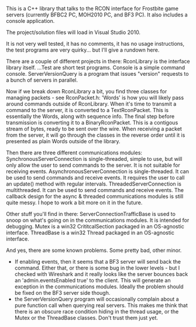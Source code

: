 
This is a C++ library that talks to the RCON interface for Frostbite game servers (currently BFBC2 PC, MOH2010 PC, and BF3 PC).
It also includes a console application.

The project/solution files will load in Visual Studio 2010.

It is not very well tested, it has no comments, it has no usage instructions, the test programs are very quirky... but I'll give a rundown here.

There are a couple of different projects in there:
RconLibrary is the interface library itself.
...Test are short test programs.
Console is a simple command console.
ServerVersionQuery is a program that issues "version" requests to a bunch of servers in parallel.

Now if we break down RconLibrary a bit, you find three classes for managing packets - see RconPacket.h:
'Words' is how you will likely pass around commands outside of RconLibrary.
When it's time to transmit a command to the server, it is converted to a TextRconPacket. This is essentially the Words, along with sequence info.
The final step before transmission is converting it to a BinaryRconPacket. This is a contigous stream of bytes, ready to be sent over the wire.
When receiving a packet from the server, it will go through the classes in the reverse order until it is presented as plain Words outside of the library.

Then there are three different communications modules:
SynchronousServerConnection is single-threaded, simple to use, but will only allow the user to send commands to the server. It is not suitable for receiving events.
AsynchronousServerConnection is single-threaded. It can be used to send commands and receive events. It requires the user to call an update() method with regular intervals.
ThreadedServerConnection is multithreaded. It can be used to send commands and receive events.
The callback design for the async & threaded communications modules is still quite messy. I hope to work a bit more on it in the future.

Other stuff you'll find in there:
ServerConnectionTrafficBase is used to snoop on what's going on in the communications modules. It is intended for debugging.
Mutex is a win32 CrititcalSection packaged in an OS-agnostic interface.
ThreadBase is a win32 Thread packaged in an OS-agnostic interface.


And yes, there are some known problems. Some pretty bad, other minor.
- If enabling events, then it seems that a BF3 server will send back the command. Either that, or there is some bug in the lower levels - but I checked with Wireshark and it really looks like the server bounces back an 'admin.eventsEnabled true' to the client. This will generate an exception in the communications modules. Ideally the problem should be fixed on the BF3 server side though.
- the ServerVersionQuery program will occasionally complain about a pure function call when querying real servers. This makes me think that there is an obscure race condition hiding in the thread usage, or the Mutex or the ThreadBase classes. Don't trust them just yet.